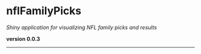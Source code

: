 # nflFamilyPicks

*Shiny application for visualizing NFL family picks and results*

**version 0.0.3**

----------
